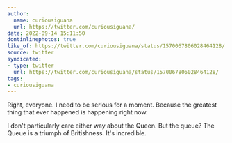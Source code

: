 ```yaml
---
author:
  name: curiousiguana
  url: https://twitter.com/curiousiguana/
date: 2022-09-14 15:11:50
dontinlinephotos: true
like_of: https://twitter.com/curiousiguana/status/1570067806028464128/
source: twitter
syndicated:
- type: twitter
  url: https://twitter.com/curiousiguana/status/1570067806028464128/
tags:
- curiousiguana
---
```


Right, everyone. I need to be serious for a moment. Because the greatest thing that ever happened is happening right now.



I don't particularly care either way about the Queen. But the queue? The Queue is a triumph of Britishness. It's incredible.